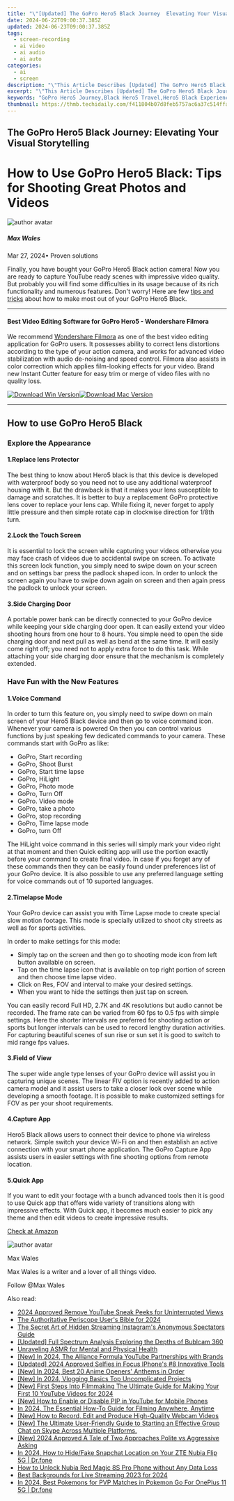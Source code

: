 ```yaml
---
title: "\"[Updated] The GoPro Hero5 Black Journey  Elevating Your Visual Storytelling\""
date: 2024-06-22T09:00:37.385Z
updated: 2024-06-23T09:00:37.385Z
tags: 
  - screen-recording
  - ai video
  - ai audio
  - ai auto
categories: 
  - ai
  - screen
description: "\"This Article Describes [Updated] The GoPro Hero5 Black Journey: Elevating Your Visual Storytelling\""
excerpt: "\"This Article Describes [Updated] The GoPro Hero5 Black Journey: Elevating Your Visual Storytelling\""
keywords: "GoPro Hero5 Journey,Black Hero5 Travel,Hero5 Black Experience,Visual Story Capture,Hero5 Black Video,Elevated Photography,Hero5 Adventures"
thumbnail: https://thmb.techidaily.com/f411804b07d8feb5757ac6a37c514ffad28202840ac720d56c6054350be2fb61.jpg
---
```


## The GoPro Hero5 Black Journey: Elevating Your Visual Storytelling

# How to Use GoPro Hero5 Black: Tips for Shooting Great Photos and Videos

![author avatar](https://images.wondershare.com/filmora/article-images/max-wales-author.jpg)

##### Max Wales

 Mar 27, 2024• Proven solutions

Finally, you have bought your GoPro Hero5 Black action camera! Now you are ready to capture YouTube ready scenes with impressive video quality. But probably you will find some difficulties in its usage because of its rich functionality and numerous features. Don't worry! Here are few [tips and tricks](https://tools.techidaily.com/wondershare/filmora/download/) about how to make most out of your GoPro Hero5 Black.

---

#### Best Video Editing Software for GoPro Hero5 - Wondershare Filmora

We recommend [Wondershare Filmora](https://tools.techidaily.com/wondershare/filmora/download/) as one of the best video editing application for GoPro users. It possesses ability to correct lens distortions according to the type of your action camera, and works for advanced video stabilization with audio de-noising and speed control. Filmora also assists in color correction which applies film-looking effects for your video. Brand new Instant Cutter feature for easy trim or merge of video files with no quality loss.

[![Download Win Version](https://images.wondershare.com/filmora/guide/download-btn-win.jpg)](https://tools.techidaily.com/wondershare/filmora/download/)[![Download Mac Version](https://images.wondershare.com/filmora/guide/download-btn-mac.jpg)](https://tools.techidaily.com/wondershare/filmora/download/)

---

## How to use GoPro Hero5 Black

### Explore the Appearance

#### 1.Replace lens Protector

The best thing to know about Hero5 black is that this device is developed with waterproof body so you need not to use any additional waterproof housing with it. But the drawback is that it makes your lens susceptible to damage and scratches. It is better to buy a replacement GoPro protective lens cover to replace your lens cap. While fixing it, never forget to apply little pressure and then simple rotate cap in clockwise direction for 1/8th turn.

#### 2.Lock the Touch Screen

It is essential to lock the screen while capturing your videos otherwise you may face crash of videos due to accidental swipe on screen. To activate this screen lock function, you simply need to swipe down on your screen and on settings bar press the padlock shaped icon. In order to unlock the screen again you have to swipe down again on screen and then again press the padlock to unlock your screen.

#### 3.Side Charging Door

A portable power bank can be directly connected to your GoPro device while keeping your side charging door open. It can easily extend your video shooting hours from one hour to 8 hours. You simple need to open the side charging door and next pull as well as bend at the same time. It will easily come right off; you need not to apply extra force to do this task. While attaching your side charging door ensure that the mechanism is completely extended.

### Have Fun with the New Features

#### 1.Voice Command

In order to turn this feature on, you simply need to swipe down on main screen of your Hero5 Black device and then go to voice command icon. Whenever your camera is powered On then you can control various functions by just speaking few dedicated commands to your camera. These commands start with GoPro as like:

* GoPro, Start recording
* GoPro, Shoot Burst
* GoPro, Start time lapse
* GoPro, HiLight
* GoPro, Photo mode
* GoPro, Turn Off
* GoPro. Video mode
* GoPro, take a photo
* GoPro, stop recording
* GoPro, Time lapse mode
* GoPro, turn Off

The HiLight voice command in this series will simply mark your video right at that moment and then Quick editing app will use the portion exactly before your command to create final video. In case if you forget any of these commands then they can be easily found under preferences list of your GoPro device. It is also possible to use any preferred language setting for voice commands out of 10 suported languages.

#### 2.Timelapse Mode

Your GoPro device can assist you with Time Lapse mode to create special slow motion footage. This mode is specially utilized to shoot city streets as well as for sports activities.

In order to make settings for this mode:

* Simply tap on the screen and then go to shooting mode icon from left button available on screen.
* Tap on the time lapse icon that is available on top right portion of screen and then choose time lapse video.
* Click on Res, FOV and interval to make your desired settings.
* When you want to hide the settings then just tap on screen.

You can easily record Full HD, 2.7K and 4K resolutions but audio cannot be recorded. The frame rate can be varied from 60 fps to 0.5 fps with simple settings. Here the shorter intervals are preferred for shooting action or sports but longer intervals can be used to record lengthy duration activities. For capturing beautiful scenes of sun rise or sun set it is good to switch to mid range fps values.

#### 3.Field of View

The super wide angle type lenses of your GoPro device will assist you in capturing unique scenes. The linear FIV option is recently added to action camera model and it assist users to take a closer look over scene while developing a smooth footage. It is possible to make customized settings for FOV as per your shoot requirements.

#### 4.Capture App

Hero5 Black allows users to connect their device to phone via wireless network. Simple switch your device Wi-Fi on and then establish an active connection with your smart phone application. The GoPro Capture App assists users in easier settings with fine shooting options from remote location.

#### 5.Quick App

If you want to edit your footage with a bunch advanced tools then it is good to use Quick app that offers wide variety of transitions along with impressive effects. With Quick app, it becomes much easier to pick any theme and then edit videos to create impressive results.

[Check at Amazon](https://www.amazon.com/gp/product/B01M14ATO0/ref=as%5Fli%5Ftl?ie=UTF8&tag=vs-flora-20&camp=1789&creative=9325&linkCode=as2&creativeASIN=B01M14ATO0&linkId=5ce54ea937ecffa6b1b8056b6922abaa)

![author avatar](https://images.wondershare.com/filmora/article-images/max-wales-author.jpg)

Max Wales

Max Wales is a writer and a lover of all things video.

Follow @Max Wales


<ins class="adsbygoogle"
     style="display:block"
     data-ad-format="autorelaxed"
     data-ad-client="ca-pub-7571918770474297"
     data-ad-slot="1223367746"></ins>



<ins class="adsbygoogle"
     style="display:block"
     data-ad-client="ca-pub-7571918770474297"
     data-ad-slot="8358498916"
     data-ad-format="auto"
     data-full-width-responsive="true"></ins>


<span class="atpl-alsoreadstyle">Also read:</span>
<div><ul>
<li><a href="https://fox-hovers.techidaily.com/2024-approved-remove-youtube-sneak-peeks-for-uninterrupted-views/"><u>2024 Approved  Remove YouTube Sneak Peeks for Uninterrupted Views</u></a></li>
<li><a href="https://fox-hovers.techidaily.com/the-authoritative-periscope-users-bible-for-2024/"><u>The Authoritative Periscope User's Bible for 2024</u></a></li>
<li><a href="https://fox-hovers.techidaily.com/the-secret-art-of-hidden-streaming-instagrams-anonymous-spectators-guide/"><u>The Secret Art of Hidden Streaming  Instagram's Anonymous Spectators Guide</u></a></li>
<li><a href="https://fox-hovers.techidaily.com/updated-full-spectrum-analysis-exploring-the-depths-of-bublcam-360/"><u>[Updated] Full Spectrum Analysis  Exploring the Depths of Bublcam 360</u></a></li>
<li><a href="https://fox-hovers.techidaily.com/unraveling-asmr-for-mental-and-physical-health/"><u>Unraveling ASMR for Mental and Physical Health</u></a></li>
<li><a href="https://fox-hovers.techidaily.com/new-in-2024-the-alliance-formula-youtube-partnerships-with-brands/"><u>[New] In 2024, The Alliance Formula  YouTube Partnerships with Brands</u></a></li>
<li><a href="https://fox-hovers.techidaily.com/updated-2024-approved-selfies-in-focus-iphones-8-innovative-tools/"><u>[Updated] 2024 Approved  Selfies in Focus  IPhone's #8 Innovative Tools</u></a></li>
<li><a href="https://fox-hovers.techidaily.com/new-in-2024-best-20-anime-openers-anthems-in-order/"><u>[New] In 2024, Best 20 Anime Openers' Anthems in Order</u></a></li>
<li><a href="https://fox-hovers.techidaily.com/new-in-2024-vlogging-basics-top-uncomplicated-projects/"><u>[New] In 2024, Vlogging Basics  Top Uncomplicated Projects</u></a></li>
<li><a href="https://eaxpv-info.techidaily.com/new-first-steps-into-filmmaking-the-ultimate-guide-for-making-your-first-10-youtube-videos-for-2024/"><u>[New] First Steps Into Filmmaking  The Ultimate Guide for Making Your First 10 YouTube Videos for 2024</u></a></li>
<li><a href="https://some-techniques.techidaily.com/new-how-to-enable-or-disable-pip-in-youtube-for-mobile-phones/"><u>[New] How to Enable or Disable PIP in YouTube for Mobile Phones</u></a></li>
<li><a href="https://on-screen-recording.techidaily.com/in-2024-the-essential-how-to-guide-for-filming-anywhere-anytime/"><u>In 2024, The Essential How-To Guide for Filming Anywhere, Anytime</u></a></li>
<li><a href="https://video-screen-grab.techidaily.com/new-how-to-record-edit-and-produce-high-quality-webcam-videos/"><u>[New] How to Record, Edit and Produce High-Quality Webcam Videos</u></a></li>
<li><a href="https://video-capture.techidaily.com/1715860138916-new-the-ultimate-user-friendly-guide-to-starting-an-effective-group-chat-on-skype-across-multiple-platforms/"><u>[New] The Ultimate User-Friendly Guide to Starting an Effective Group Chat on Skype Across Multiple Platforms.</u></a></li>
<li><a href="https://facebook-record-videos.techidaily.com/new-2024-approved-a-tale-of-two-approaches-polite-vs-aggressive-asking/"><u>[New] 2024 Approved  A Tale of Two Approaches  Polite vs Aggressive Asking</u></a></li>
<li><a href="https://fix-guide.techidaily.com/in-2024-how-to-hidefake-snapchat-location-on-your-zte-nubia-flip-5g-drfone-by-drfone-virtual-android/"><u>In 2024, How to Hide/Fake Snapchat Location on Your ZTE Nubia Flip 5G | Dr.fone</u></a></li>
<li><a href="https://easy-unlock-android.techidaily.com/how-to-unlock-nubia-red-magic-8s-pro-phone-without-any-data-loss-by-drfone-android/"><u>How to Unlock Nubia Red Magic 8S Pro Phone without Any Data Loss</u></a></li>
<li><a href="https://extra-skills.techidaily.com/best-backgrounds-for-live-streaming-2023-for-2024/"><u>Best Backgrounds for Live Streaming 2023 for 2024</u></a></li>
<li><a href="https://android-pokemon-go.techidaily.com/in-2024-best-pokemons-for-pvp-matches-in-pokemon-go-for-oneplus-11-5g-drfone-by-drfone-virtual-android/"><u>In 2024, Best Pokemons for PVP Matches in Pokemon Go For OnePlus 11 5G | Dr.fone</u></a></li>
</ul></div>
